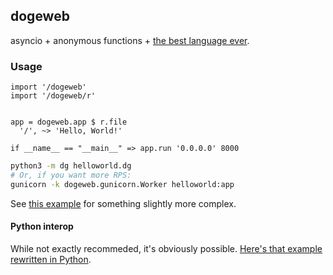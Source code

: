 ## dogeweb

asyncio + anonymous functions + [the best language ever](https://pyos.github.io/dg/).

### Usage

```dg
import '/dogeweb'
import '/dogeweb/r'


app = dogeweb.app $ r.file
  '/', ~> 'Hello, World!'

if __name__ == "__main__" => app.run '0.0.0.0' 8000
```

```sh
python3 -m dg helloworld.dg
# Or, if you want more RPS:
gunicorn -k dogeweb.gunicorn.Worker helloworld:app
```

See [this example](https://github.com/pyos/dogeweb/blob/master/examples/simple.dg)
for something slightly more complex.


#### Python interop

While not exactly recommeded, it's obviously possible.
[Here's that example rewritten in Python](https://github.com/pyos/dogeweb/blob/master/examples/simple.py).
